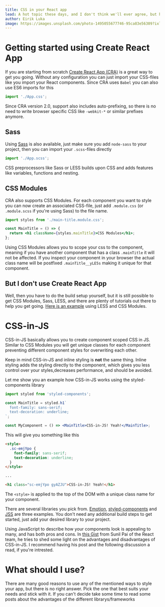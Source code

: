 ```yaml
---
title: CSS in your React app
lead: A hot topic these days, and I don't think we'll ever agree, but here are some ways to do CSS in your React app
author: Eirik Luka
image: https://images.unsplash.com/photo-1495055677746-95ca83e56309?ixlib=rb-1.2.1&ixid=eyJhcHBfaWQiOjEyMDd9&auto=format&fit=crop&w=3300&q=80
---
```


# Getting started using Create React App

If you are starting from scratch [Create React App (CRA)](https://facebook.github.io/create-react-app/) is a great way to get you going. Without any configuration you can just import your CSS-files like you import your React components. Since CRA uses `Babel` you can also use ES6 imports for this

```jsx
import './App.css';
```

Since CRA version 2.0, support also includes auto-prefixing, so there is no need to write browser specific CSS like `-webkit-*` or similar prefixes anymore.

## Sass

Using [Sass](https://sass-lang.com/) is also available, just make sure you add `node-sass` to your project, then you can import your `.scss`-files directly

```jsx
import './App.scss';
```

CSS preprocessors like Sass or LESS builds upon CSS and adds features like variables, functions and nesting.

## CSS Modules

CRA also supports CSS Modules. For each component you want to style you can now create an associated CSS-file, just add `.module.css` (or `.module.scss` if you're using Sass) to the file name.

```jsx
import styles from './main-title.module.css';

const MainTitle = () => {
  return <h1 className={styles.mainTitle}>CSS Modules</h1>;
};
```

Using CSS Modules allows you to scope your css to the component, meaning if you have another component that has a class `.mainTitle` it will not be affected. If you inspect your component in your browser the actual class name will be postfixed `.mainTitle__yLE5s` making it unique for that component.

## But I don't use Create React App

Well, then you have to do the build setup yourself, but it is still possible to get CSS Modules, Sass, LESS, and there are plenty of tutorials out there to help you get going. [Here is an example](https://medium.com/@joseph0crick/react-css-modules-less-webpack-4-a50d902d0a3) using LESS and CSS Modules.

# CSS-in-JS

CSS-in-JS basically allows you to create component scoped CSS in JS. Similar to CSS Modules you will get unique classes for each component preventing different component styles for overwriting each other.

Keep in mind CSS-in-JS and inline styling is **not** the same thing. Inline styling adds the styling directly to the component, which gives you less control over your styles,decreases performance, and should be avoided.

Let me show you an example how CSS-in-JS works using the styled-components library

```jsx
import styled from 'styled-components';

const MainTitle = styled.h1`
  font-family: sans-serif;
  text-decoration: underline;
`;

const MyComponent = () => <MainTitle>CSS-in-JS! Yeah!</MainTitle>;
```

This will give you something like this

```html
<style>
  .sc-emjYpo {
    font-family: sans-serif;
    text-decoration: underline;
  }
</style>

...

<h1 class="sc-emjYpo gyAZJU">CSS-in-JS! Yeah!</h1>
```

The `<style>` is applied to the top of the DOM with a unique class name for your component.

There are several libraries you pick from. [Emotion](https://github.com/emotion-js/emotion), [styled-components](https://www.styled-components.com/) and [JSS](https://cssinjs.org) are three examples. You don't need any additional build steps to get started, just add your desired library to your project.

Using JavaScript to describe how your components look is appealing to many, and has both pros and cons. In [this Gist](https://gist.github.com/threepointone/731b0c47e78d8350ae4e105c1a83867d) from Sunil Pai of the React team, he tries to shed some light on the advantages and disadvantages of CSS-in-JS. I recommend having his post and the following discussion a read, if you're intrested.

# What should I use?

There are many good reasons to use any of the mentioned ways to style your app, but there is no right answer. Pick the one that best suits your needs and stick with it. If you can't decide take some time to read some posts about the advantages of the different librarys/frameworks
